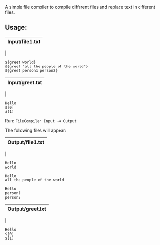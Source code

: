 A simple file compiler to compile different files and replace text in different files.

## Usage:
|Input/file1.txt|
|-|
|
```
${greet world}
${greet "all the people of the world"}
${greet person1 person2}
```

|Input/greet.txt|
|-|
|
```
Hello
$[0]
$[1]
```

Run: `FileCompiler Input -o Output`

The following files will appear:

|Output/file1.txt|
|-|
|
```
Hello
world

Hello
all the people of the world

Hello
person1
person2
```

|Output/greet.txt|
|-|
|
```
Hello
$[0]
$[1]
```
